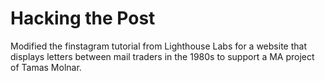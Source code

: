 # Hacking the Post
Modified the finstagram tutorial from Lighthouse Labs for a website that displays letters between mail traders in the 1980s to support a MA project of Tamas Molnar.
